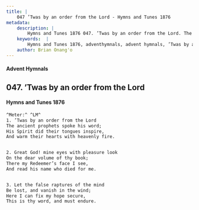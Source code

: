 ```yaml
---
title: |
    047 ’Twas by an order from the Lord - Hymns and Tunes 1876
metadata:
    description: |
        Hymns and Tunes 1876 047. ’Twas by an order from the Lord. The ancient prophets spoke his word; His Spirit did their tongues inspire, And warm their hearts with heavenly fire. 
    keywords:  |
        Hymns and Tunes 1876, adventhymnals, advent hymnals, ’Twas by an order from the Lord, The ancient prophets spoke his word;, 
    author: Brian Onang'o
---
```


#### Advent Hymnals
## 047. ’Twas by an order from the Lord
####  Hymns and Tunes 1876

```txt
^Meter:^ ^LM^
1. ’Twas by an order from the Lord
The ancient prophets spoke his word;
His Spirit did their tongues inspire,
And warm their hearts with heavenly fire.


2. Great God! mine eyes with pleasure look
On the dear volume of thy book;
There my Redeemer’s face I see,
And read his name who died for me.


3. Let the false raptures of the mind
Be lost, and vanish in the wind;
Here I can fix my hope secure,
This is thy word, and must endure.
```